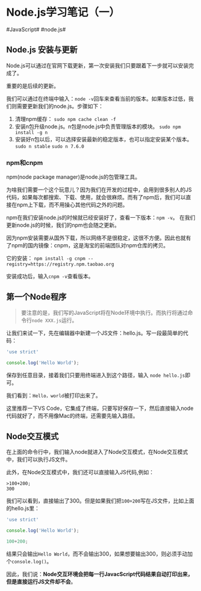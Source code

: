 # Node.js学习笔记（一）
#JavaScript# #node.js#

## Node.js 安装与更新
Node.js可以通过在官网下载更新，第一次安装我们只要跟着下一步就可以安装完成了。

重要的是后续的更新。

我们可以通过在终端中输入：`node -v`回车来查看当前的版本。如果版本过低，我们则需要更新我们的node.js。步骤如下：
1. 清理npm缓存：
`sudo npm cache clean -f`
2. 安装n包升级node.js。n包是node.js中负责管理版本的模块。
`sudo npm install -g n`
3. 安装好n包以后，可以选择安装最新的稳定版本，也可以指定安装某个版本。
`sudo n stable`
`sudo n 7.6.0`

### npm和cnpm
npm(node package manager)是node.js的包管理工具。

为啥我们需要一个这个玩意儿？因为我们在开发的过程中，会用到很多别人的JS代码，如果每次都搜索、下载、使用，就会很麻烦。而有了npm后，我们可以直接在npm上下载，而不用操心其他代码之外的问题。

npm在我们安装node.js的时候就已经安装好了，查看一下版本：`npm -v`。
在我们更新node.js的时候，我们的npm也会随之更新。

因为npm安装需要从国外下载，所以网络不是很稳定，这很不方便。因此也就有了npm的国内镜像：cnpm，这是淘宝的前端团队对npm仓库的拷贝。

它的安装：
`npm install -g cnpm --registry=https://registry.npm.taobao.org`

安装成功后，输入`cnpm -v`查看版本。

## 第一个Node程序
> 要注意的是，我们写的JavaScript将在Node环境中执行。而执行将通过命令行`node XXX.js`运行。

让我们来试一下，先在编辑器中新建一个JS文件：hello.js。写一段最简单的代码：
```js
'use strict'

console.log('Hello World');
```

保存到任意目录，接着我们只要用终端进入到这个路径，输入                    `node hello.js`即可。
                                  
我们看到：`Hello，world`被打印出来了。

这里推荐一下VS Code，它集成了终端，只要写好保存一下，然后直接输入node代码就好了，而不用像Mac的终端，还需要先输入路径。

## Node交互模式
在上面的命令行中，我们输入node就进入了Node交互模式，在Node交互模式中，我们可以执行JS文件。

此外，在Node交互模式中，我们还可以直接输入JS代码,例如：
```
>100+200;
300
```
我们可以看到，直接输出了300。但是如果我们把`100+200`写在JS文件，比如上面的hello.js里：
```js
'use strict'

console.log('Hello World');

100+200;

```
结果只会输出`Hello World`，而不会输出300，如果想要输出300，则必须手动加个`console.log()`。

因此，我们说：**Node交互环境会把每一行JavacScript代码结果自动打印出来，但是直接运行JS文件却不会**。